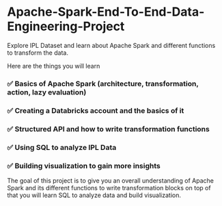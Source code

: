 # Apache-Spark-End-To-End-Data-Engineering-Project

Explore IPL Dataset and learn about Apache Spark and different functions to transform the data.

Here are the things you will learn 
### ✅ Basics of Apache Spark (architecture, transformation, action, lazy evaluation)
### ✅ Creating a Databricks account and the basics of it
### ✅ Structured API and how to write transformation functions
### ✅ Using SQL to analyze IPL Data
### ✅ Building visualization to gain more insights 

The goal of this project is to give you an overall understanding of Apache Spark and its different functions to write transformation blocks on top of that you will learn SQL to analyze data and build visualization.
